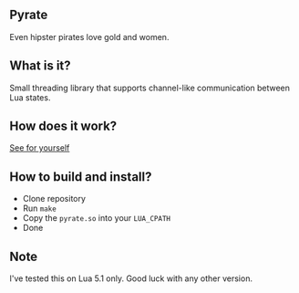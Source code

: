 ## Pyrate
Even hipster pirates love gold and women.

## What is it?
Small threading library that supports channel-like communication between Lua states.

## How does it work?
[See for yourself](https://github.com/vapourismo/pyrate/blob/master/example.lua)

## How to build and install?
 - Clone repository
 - Run `make`
 - Copy the `pyrate.so` into your `LUA_CPATH`
 - Done

## Note
I've tested this on Lua 5.1 only. Good luck with any other version.

